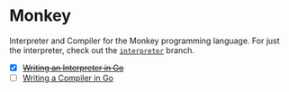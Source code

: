 # Monkey
Interpreter and Compiler for the Monkey programming language. For just the interpreter, check out the [`interpreter`](https://github.com/egriff89/monkey/tree/interpreter) branch.
- [x] ~~[Writing an Interpreter in Go](https://interpreterbook.com/)~~
- [ ] [Writing a Compiler in Go](https://compilerbook.com/)